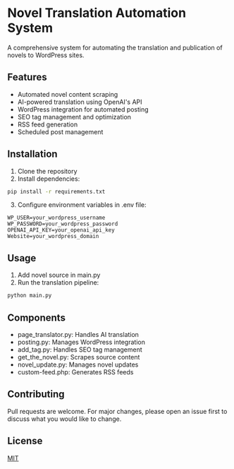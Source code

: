 # Novel Translation Automation System

A comprehensive system for automating the translation and publication of novels to WordPress sites.

## Features

- Automated novel content scraping
- AI-powered translation using OpenAI's API
- WordPress integration for automated posting
- SEO tag management and optimization
- RSS feed generation
- Scheduled post management

## Installation

1. Clone the repository
2. Install dependencies:
```bash
pip install -r requirements.txt
```
3. Configure environment variables in .env file:
```
WP_USER=your_wordpress_username
WP_PASSWORD=your_wordpress_password
OPENAI_API_KEY=your_openai_api_key
Website=your_wordpress_domain
```

## Usage

1. Add novel source in main.py
2. Run the translation pipeline:
```bash
python main.py
```

## Components

- page_translator.py: Handles AI translation
- posting.py: Manages WordPress integration
- add_tag.py: Handles SEO tag management
- get_the_novel.py: Scrapes source content
- novel_update.py: Manages novel updates
- custom-feed.php: Generates RSS feeds

## Contributing

Pull requests are welcome. For major changes, please open an issue first to discuss what you would like to change.

## License

[MIT](https://choosealicense.com/licenses/mit/)

